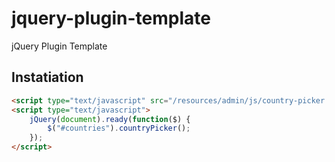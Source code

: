 jquery-plugin-template
======================

jQuery Plugin Template


Instatiation
------------
```html
<script type="text/javascript" src="/resources/admin/js/country-picker.jquery.js"></script>
<script type="text/javascript">
	jQuery(document).ready(function($) {
		$("#countries").countryPicker();
	});
</script>
```
